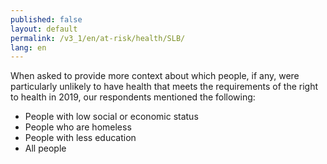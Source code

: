 ```yaml
---
published: false
layout: default
permalink: /v3_1/en/at-risk/health/SLB/
lang: en
---
```

When asked to provide more context about which people, if any, were particularly unlikely to have health that meets the requirements of the right to health in 2019, our respondents mentioned the following:
- People with low social or economic status 
- People who are homeless  
- People with less education 
- All people 

 
